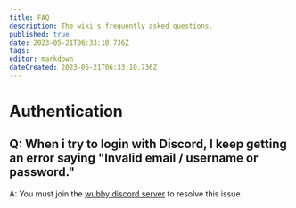 ```yaml
---
title: FAQ
description: The wiki's frequently asked questions.
published: true
date: 2023-05-21T06:33:10.736Z
tags: 
editor: markdown
dateCreated: 2023-05-21T06:33:10.736Z
---
```


# Authentication
## Q: When i try to login with Discord, I keep getting an error saying "Invalid email / username or password."
A: You must join the [wubby discord server](https://discord.gg/YHtthk2dYX) to resolve this issue
